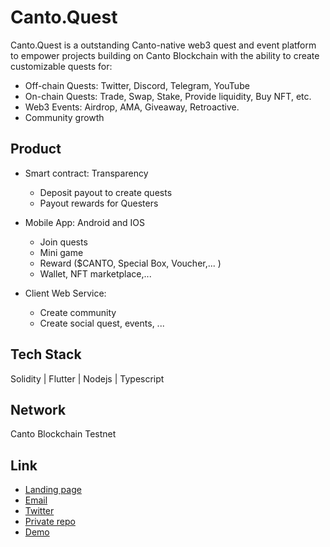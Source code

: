# Canto.Quest
Canto.Quest is a outstanding Canto-native web3 quest and event platform to empower projects building on Canto Blockchain with the ability to create customizable quests for: 
- Off-chain Quests: Twitter, Discord, Telegram, YouTube
- On-chain Quests: Trade, Swap, Stake, Provide liquidity, Buy NFT, etc.
- Web3 Events: Airdrop, AMA, Giveaway, Retroactive.
- Community growth

## Product

- Smart contract: Transparency
  - Deposit payout to create quests
  - Payout rewards for Questers 

- Mobile App: Android and IOS
  -  Join quests
  -  Mini game
  -  Reward ($CANTO, Special Box, Voucher,... )
  -  Wallet, NFT marketplace,...

- Client Web Service: 
  - Create community
  - Create social quest, events, ...

## Tech Stack
Solidity | Flutter | Nodejs | Typescript

## Network
Canto Blockchain Testnet

## Link
- [Landing page](https://canto.quest/)
- [Email](canto.quest3@gmail.com)
- [Twitter](https://twitter.com/cantoquest)
- [Private repo](https://github.com/canto-quest)
- [Demo](https://www.youtube.com/watch?v=atI9_ddNuqs)

